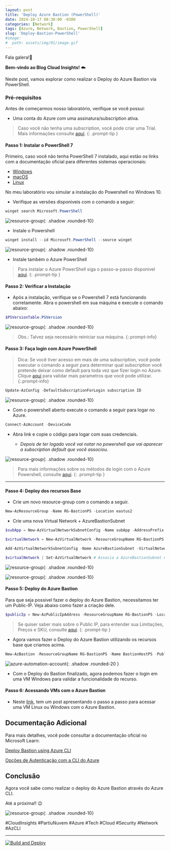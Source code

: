 ```yaml
---
layout: post
title: 'Deploy Azure Bastion (PowerShell)'
date: 2024-10-17 08:30:00 -0300
categories: [Network]
tags: [Azure, Network, Bastion, PowerShell]
slug: 'Deploy-Bastion-PowerShell'
#image:
#  path: assets/img/01/image.gif
---
```


Fala galera!👋

**Bem-vindo ao Blog Cloud Insights!** ☁️

Neste post, vamos explorar como realizar o Deploy do Azure Bastion via PowerShell.

### Pré-requisitos

Antes de começarmos nosso laboratório, verifique se você possui:

- Uma conta do Azure com uma assinatura/subscription ativa.

> Caso você não tenha uma subscription, você pode criar uma Trial. Mais informações consulte <a href="https://azure.microsoft.com/en-us/" target="_blank">aqui</a>.
{: .prompt-tip }

#### Passo 1: Instalar o PowerShell 7

Primeiro, caso você não tenha PowerShell 7 instalado, aqui estão os links com a documentação oficial para diferentes sistemas operacionais:

- <a href="https://learn.microsoft.com/en-us/powershell/scripting/install/installing-powershell-on-windows?view=powershell-7.4" target="_blank">Windows</a>
- <a href="https://learn.microsoft.com/en-us/powershell/scripting/install/installing-powershell-on-macos?view=powershell-7.4" target="_blank">macOS</a>
- <a href="https://learn.microsoft.com/en-us/powershell/scripting/install/installing-powershell-on-linux?view=powershell-7.4" target="_blank">Linux</a>

No meu laboratório vou simular a instalação do Powershell no Windows 10.

- Verifique as versões disponiveis com o comando a seguir:

```powershell
winget search Microsoft.PowerShell
```

![resource-group](/assets/img/Lab01-Bastion/Bastion-PS/Verifique%20a%20versao%20do%20Powershell7.png){: .shadow .rounded-10}

- Instale o Powershell

```powershell
winget install --id Microsoft.PowerShell --source winget
```

![resource-group](/assets/img/Lab01-Bastion/Bastion-PS/02-Instando%20Powershell7%20na%20versao%20mais%20recente.png){: .shadow .rounded-10}

- Instale também o Azure PowerShell

> Para instalar o Azure PowerShell siga o passo-a-passo disponivel <a href="https://learn.microsoft.com/en-us/powershell/azure/install-azps-windows?view=azps-12.4.0&tabs=powershell&pivots=windows-msi" target="_blank">aqui</a>.
{: .prompt-tip }

#### Passo 2: Verificar a Instalação

- Após a instalação, verifique se o Powershell 7 está funcionando corretamente. Abra o powershell em sua máquina e execute o comando abaixo:

```powershell
$PSVersionTable.PSVersion
```

![resource-group](/assets/img/Lab01-Bastion/Bastion-PS/07VersaoPowershell.png){: .shadow .rounded-10}

> Obs.: Talvez seja necessário reiniciar sua máquina.
{:.prompt-info}

#### Passo 3: Faça login com Azure PowerShell

> Dica: Se você tiver acesso em mais de uma subscription, você pode executar o comando a seguir para determinar qual subscription você pretende deixar como default para toda vez que fizer login no Azure. Clique <a href="https://learn.microsoft.com/en-us/powershell/module/az.accounts/?view=azps-12.4.0&form=MG0AV3" target="_blank">aqui</a> para validar mais parametros que você pode utilizar.
{:.prompt-info}

```powershell
Update-AzConfig -DefaultSubscriptionForLogin subscription ID
```
![resource-group](/assets/img/Lab01-Bastion/Bastion-PS/05-SetandoSubscriptionDefault.png){: .shadow .rounded-10}

- Com o powershell aberto execute o comando a seguir para logar no Azure.

```powershell
Connect-AzAccount -DeviceCode
```

- Abra link e copie o código para logar com suas credenciais.

    - *Depois de ter logado você vai notar no powershell que vai aparecer a subscription default que você associou.*

![resource-group](/assets/img/Lab01-Bastion/Bastion-PS/06-Connect-AzAccount%20DeviceCode.png){: .shadow .rounded-10}

> Para mais informações sobre os métodos de login com o Azure Powershell, consulte <a href="https://learn.microsoft.com/en-us/powershell/azure/authenticate-azureps?view=azps-12.4.0&form=MG0AV3" target="_blank">aqui</a>.
{: .prompt-tip }

---

#### Passo 4: Deploy dos recursos Base

- Crie um novo resource-group com o comando a seguir.

```powershell
New-AzResourceGroup -Name RG-BastionPS -Location eastus2
```

- Crie uma nova Virtual Network + AzureBastionSubnet

```powershell
$subApp = New-AzVirtualNetworkSubnetConfig -Name subApp -AddressPrefix "10.110.10.0/24" # Cria uma variavel da subApp

$virtualNetwork = New-AzVirtualNetwork -ResourceGroupName RG-BastionPS -Location eastus2 -Name BastionPSVNet -AddressPrefix 10.110.0.0/16 -Subnet $subApp # Faz o deploy da BastionPSVNet e cria uma variavel dela associando a subnet subApp

Add-AzVirtualNetworkSubnetConfig -Name AzureBastionSubnet -VirtualNetwork $virtualNetwork -AddressPrefix "10.110.30.0/26" # Cria a AzureBastionSubnet

$virtualNetwork | Set-AzVirtualNetwork # Associa a AzureBastionSubnet na VNet BastionPSVNet
```
![resource-group](/assets/img/Lab01-Bastion/Bastion-PS/10-DeployVNET+Subnets.png){: .shadow .rounded-10}

![resource-group](/assets/img/Lab01-Bastion/Bastion-PS/101VNet%20criada.png){: .shadow .rounded-10}

#### Passo 5: Deploy do Azure Bastion

Para que seja possivel fazer o deploy do Azure Bastion, necessitamos ter um Public-IP. Veja abaixo como fazer a criação dele.

```powershell
$publicIp = New-AzPublicIpAddress -ResourceGroupName RG-BastionPS -Location eastus2 -Name BastionPS-PIP -AllocationMethod Static -Sku Standard -Zone 1,2,3
```

> Se quiser saber mais sobre o Public IP, para entender sua Limitações, Preços e SKU, consulte <a href="https://learn.microsoft.com/en-us/azure/virtual-network/ip-services/public-ip-addresses" target="_blank">aqui</a>.
{: .prompt-tip }

- Agora vamos fazer o Deploy do Azure Bastion utilizando os recursos base que criamos acima.

```powershell
New-AzBastion -ResourceGroupName RG-BastionPS -Name BastionHostPS -PublicIpAddressId $publicIp.Id -VirtualNetworkId $virtualNetwork.Id -Location eastus2 -Sku Basic
```

![azure-automation-account](/assets/img/Lab01-Bastion/Bastion-azcli/new/10-DeployBastionAZCLI.png){: .shadow .rounded-20 }

- Com o Deploy do Bastion finalizado, agora podemos fazer o login em uma VM Windows para validar a funcionalidade do recurso.

#### Passo 6: Acessando VMs com o Azure Bastion

- Neste <a href="https://cloudinsights.com.br/posts/Access-VMs-AzureBastion/" target="_blank">link</a>, tem um post apresentando o passo a passo para acessar uma VM Linux ou Windows com o Azure Bastion.

## Documentação Adicional

Para mais detalhes, você pode consultar a documentação oficial no Microsoft Learn:

<a href="https://learn.microsoft.com/en-us/azure/bastion/create-host-cli" target="_blank">Deploy Bastion using Azure CLI</a>

<a href="https://learn.microsoft.com/en-us/cli/azure/authenticate-azure-cli" target="_blank">Opções de Autenticação com a CLI do Azure</a>



## Conclusão

Agora você sabe como realizar o deploy do Azure Bastion através do Azure CLI.

Até a próxima!! 😉

![resource-group](/assets/img/02/cloudinsights3.png){: .shadow .rounded-10}

#CloudInsights #PartiuNuvem #Azure #Tech #Cloud #Security #Network #AzCLI

---

[![Build and Deploy](https://github.com/williamcrcosta/williamcosta.github.io/actions/workflows/pages-deploy.yml/badge.svg)](https://github.com/williamcrcosta/williamcosta.github.io/actions/workflows/pages-deploy.yml)

